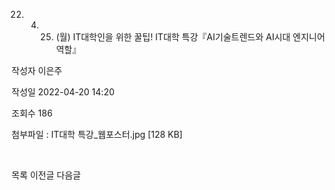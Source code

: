 22. 4. 25. (월) IT대학인을 위한 꿀팁! IT대학 특강『AI기술트렌드와 AI시대 엔지니어 역할』



작성자
이은주


작성일
2022-04-20 14:20


조회수
186


첨부파일 : IT대학 특강\_웹포스터.jpg [128 KB]


﻿﻿﻿





목록
이전글
다음글




